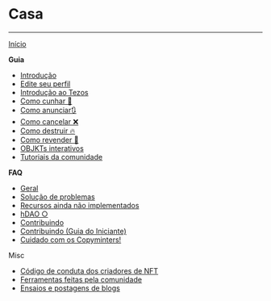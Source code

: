 # Casa

***

[Início](https://github.com/hicetnunc2000/hicetnunc/wiki/PT:Home)

**Guia**
* [Introdução](https://github.com/hicetnunc2000/hicetnunc/wiki/PT:Introduction)
* [Edite seu perfil](https://github.com/hicetnunc2000/hicetnunc/wiki/PT:Edit-your-profile)
* [Introdução ao Tezos](https://github.com/hicetnunc2000/hicetnunc/wiki/PT:Getting-Started-with-Tezos)
* [Como cunhar 🌿](https://github.com/hicetnunc2000/hicetnunc/wiki/PT:How-to-mint)
* [Como anunciar🔃](https://github.com/hicetnunc2000/hicetnunc/wiki/PT:How-to-swap)
* [Como cancelar ❌](https://github.com/hicetnunc2000/hicetnunc/wiki/PT:How-to-cancel)
* [Como destruir 🔥](https://github.com/hicetnunc2000/hicetnunc/wiki/PT:How-to-burn)
* [Como revender 🏪](https://github.com/hicetnunc2000/hicetnunc/wiki/PT:How-to-resell)
* [OBJKTs interativos](https://github.com/hicetnunc2000/hicetnunc/wiki/PT:Interactive-OBJKTs)
* [Tutoriais da comunidade](https://github.com/hicetnunc2000/hicetnunc/wiki/PT:Community-tutorials)

**FAQ**
* [Geral](https://github.com/hicetnunc2000/hicetnunc/wiki/PT:General)
* [Solução de problemas](https://github.com/hicetnunc2000/hicetnunc/wiki/PT:Troubleshooting)
* [Recursos ainda não implementados](https://github.com/hicetnunc2000/hicetnunc/wiki/PT:Features-not-yet-implemented)
* [hDAO ○](https://github.com/hicetnunc2000/hicetnunc/wiki/PT:hDAO)
* [Contribuindo](https://github.com/hicetnunc2000/hicetnunc/wiki/PT:Contributing)
* [Contribuindo (Guia do Iniciante)](https://github.com/hicetnunc2000/hicetnunc/wiki/PT:Contributing-Beginners-Guide)
* [Cuidado com os Copyminters!](https://github.com/hicetnunc2000/hicetnunc/wiki/PT:Beware-copyminters!)

Misc
* [Código de conduta dos criadores de NFT](https://github.com/hicetnunc2000/hicetnunc/wiki/PT:NFT-Creators-Code-of-Conduct)
* [Ferramentas feitas pela comunidade](https://github.com/hicetnunc2000/hicetnunc/wiki/PT:Tools-made-by-the-community)
* [Ensaios e postagens de blogs](https://github.com/hicetnunc2000/hicetnunc/wiki/PT:Essays-blogs)
